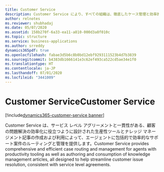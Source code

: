 ```yaml
---
title: Customer Service
description: Customer Service により、すべての組織は、徹底したケース管理と効率的な問題解決を保証する専用ツールを使用して、最高のカスタマー エクスペリエンスと結果を提供できます。
author: relnotes
ms.reviewer: shubhadaj
ms.date: 05/07/2020
ms.assetid: 158b270f-6a33-ea11-a810-000d3a8f010c
ms.topic: structure
ms.service: business-applications
ms.author: srreddy
dynamics365pdf: true
ms.openlocfilehash: fabae3d5b6c8b0bd12ebf9293111523b4d7b3839
ms.sourcegitcommit: b4383db1666141e3c62ef493ca522cd5ae34e1f0
ms.translationtype: HT
ms.contentlocale: ja-JP
ms.lasthandoff: 07/01/2020
ms.locfileid: "3441009"
---
```

# <a name="customer-service"></a><span data-ttu-id="495dd-103">Customer Service</span><span class="sxs-lookup"><span data-stu-id="495dd-103">Customer Service</span></span>

[!include[dynamics365-customer-service banner](../includes/dynamics365-customer-service.md)]

<!--structure start-->
<span data-ttu-id="495dd-104">Customer Service は、サービス レベル アグリーメントと一貫性がある、顧客の問題解決の効率化に役立つように設計された生産性ツールとナレッジ マネージメント記事の作成および利用によって、エージェントに包括的で効率的なサポート案件のルーティングと管理を提供します。</span><span class="sxs-lookup"><span data-stu-id="495dd-104">Customer Service provides comprehensive and efficient case routing and management for agents with productivity tooling as well as authoring and consumption of knowledge management articles, all designed to help streamline customer issue resolution, consistent with service level agreements.</span></span>
<!--structure end-->



